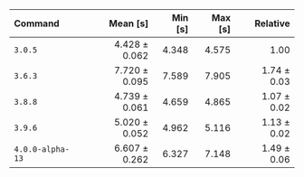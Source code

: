 | Command | Mean [s] | Min [s] | Max [s] | Relative |
|:---|---:|---:|---:|---:|
| `3.0.5` | 4.428 ± 0.062 | 4.348 | 4.575 | 1.00 |
| `3.6.3` | 7.720 ± 0.095 | 7.589 | 7.905 | 1.74 ± 0.03 |
| `3.8.8` | 4.739 ± 0.061 | 4.659 | 4.865 | 1.07 ± 0.02 |
| `3.9.6` | 5.020 ± 0.052 | 4.962 | 5.116 | 1.13 ± 0.02 |
| `4.0.0-alpha-13` | 6.607 ± 0.262 | 6.327 | 7.148 | 1.49 ± 0.06 |
